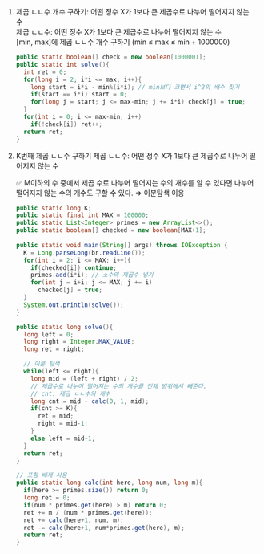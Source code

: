 1. 제곱 ㄴㄴ수 개수 구하기: 어떤 정수 X가 1보다 큰 제곱수로 나누어 떨어지지 않는 수</br>
    제곱 ㄴㄴ수: 어떤 정수 X가 1보다 큰 제곱수로 나누어 떨어지지 않는 수</br>
    [min, max]에 제곱 ㄴㄴ수 개수 구하기 (min ≤ max ≤ min + 1000000)
    
    ```java
    public static boolean[] check = new boolean[1000001];
    public static int solve(){
      int ret = 0;
      for(long i = 2; i*i <= max; i++){
        long start = i*i - min%(i*i); // min보다 크면서 i^2의 배수 찾기
        if(start == i*i) start = 0;
        for(long j = start; j <= max-min; j += i*i) check[j] = true;
      }
      for(int i = 0; i <= max-min; i++)
        if(!check[i]) ret++;
      return ret;
    }
    ```
  
  2. K번째 제곱 ㄴㄴ수 구하기
      제곱 ㄴㄴ수: 어떤 정수 X가 1보다 큰 제곱수로 나누어 떨어지지 않는 수
      <aside>
      ✅ M이하의 수 중에서 제곱 수로 나누어 떨어지는 수의 개수를 알 수 있다면 나누어 떨어지지 않는 수의 개수도 구할 수 있다. ⇒ 이분탐색 이용
      </aside>
      
      ```java
      public static long K;
      public static final int MAX = 100000;
      public static List<Integer> primes = new ArrayList<>();
      public static boolean[] checked = new boolean[MAX+1];
          
      public static void main(String[] args) throws IOException {
        K = Long.parseLong(br.readLine());
        for(int i = 2; i <= MAX; i++){
          if(checked[i]) continue;
          primes.add(i*i); // 소수의 제곱수 넣기
          for(int j = i+i; j <= MAX; j += i)
            checked[j] = true;
        }
        System.out.println(solve());
      }   
      
      public static long solve(){
        long left = 0;
        long right = Integer.MAX_VALUE;
        long ret = right;
      
        // 이분 탐색
        while(left <= right){
          long mid = (left + right) / 2;
          // 제곱수로 나누어 떨어지는 수의 개수를 전체 범위에서 빼준다.
          // cnt: 제곱 ㄴㄴ수의 개수
          long cnt = mid - calc(0, 1, mid); 
          if(cnt >= K){ 
            ret = mid;
            right = mid-1;
          }
          else left = mid+1;
        }
        return ret;
      }
      
      // 포함 배제 사용
      public static long calc(int here, long num, long m){
        if(here >= primes.size()) return 0;
        long ret = 0;
        if(num * primes.get(here) > m) return 0;
        ret += m / (num * primes.get(here));
        ret += calc(here+1, num, m);
        ret -= calc(here+1, num*primes.get(here), m);
        return ret;
      }
      ```
